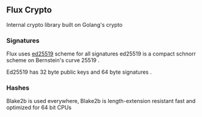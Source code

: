 ## Flux Crypto

Internal crypto library built on Golang's crypto


### Signatures

Flux uses [ed25519](https://ed25519.cr.yp.to/) scheme for all signatures
ed25519 is a compact schnorr scheme on Bernstein's curve 25519 .

Ed25519 has 32 byte public keys and 64 byte signatures .


### Hashes

Blake2b is used everywhere, Blake2b is length-extension resistant fast and optimized for 64 bit CPUs


